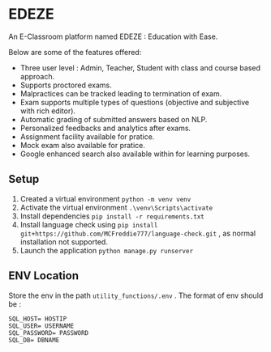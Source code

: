 # EDEZE

An E-Classroom platform named EDEZE : Education with Ease.

Below are some of the features offered:

- Three user level : Admin, Teacher, Student with class and course based approach.
- Supports proctored exams.
- Malpractices can be tracked leading to termination of exam.
- Exam supports multiple types of questions (objective and subjective with rich editor).
- Automatic grading of submitted answers based on NLP.
- Personalized feedbacks and analytics after exams.
- Assignment facility available for pratice.
- Mock exam also available for pratice.
- Google enhanced search also available within for learning purposes.

## Setup

1. Created a virtual environment `python -m venv venv`
2. Activate the virtual environment `.\venv\Scripts\activate`
3. Install dependencies `pip install -r requirements.txt`
4. Install language check using `pip install git+https://github.com/MCFreddie777/language-check.git` , as normal installation not supported.
5. Launch the application `python manage.py runserver`

## ENV Location

Store the env in the path `utility_functions/.env` . The format of env should be :

```
SQL_HOST= HOSTIP
SQL_USER= USERNAME
SQL_PASSWORD= PASSWORD
SQL_DB= DBNAME
```
